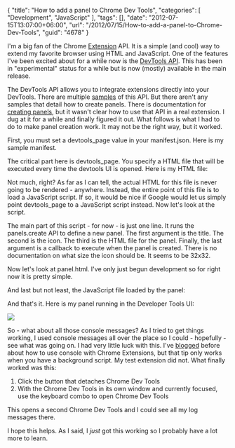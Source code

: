 {
	"title": "How to add a panel to Chrome Dev Tools",
	"categories": [
		"Development",
		"JavaScript"
	],
	"tags": [],
	"date": "2012-07-15T13:07:00+06:00",
	"url": "/2012/07/15/How-to-add-a-panel-to-Chrome-Dev-Tools",
	"guid": "4678"
}

I'm a big fan of the Chrome <a href="http://code.google.com/chrome/extensions/index.html">Extension</a> API. It is a simple (and cool) way to extend my favorite browser using HTML and JavaScript. One of the features I've been excited about for a while now is the <a href="http://code.google.com/chrome/extensions/devtools.html">DevTools API</a>. This has been in "experimental" status for a while but is now (mostly) available in the main release. 

The DevTools API allows you to integrate extensions directly into your DevTools. There are multiple <a href="http://code.google.com/chrome/extensions/samples.html#devtools">samples</a> of this API. But there aren't any samples that detail how to create panels. There is documentation for <a href="http://code.google.com/chrome/extensions/devtools.panels.html">creating panels</a>, but it wasn't clear how to use that API in a real extension. I dug at it for a while and finally figured it out. What follows is what I had to do to make panel creation work. It may not be the right way, but it worked.
<!--more-->
First, you must set a devtools_page value in your manifest.json. Here is my sample manifest.

<script src="https://gist.github.com/3117746.js?file=gistfile1.js"></script>

The critical part here is devtools_page. You specify a HTML file that will be executed every time the devtools UI is opened. Here is my HTML file:

<script src="https://gist.github.com/3117766.js?file=gistfile1.html"></script>

Not much, right? As far as I can tell, the actual HTML for this file is never going to be rendered - anywhere. Instead, the entire point of this file is to load a JavaScript script. If so, it would be nice if Google would let us simply point devtools_page to a JavaScript script instead. Now let's look at the script.

<script src="https://gist.github.com/3117770.js?file=gistfile1.js"></script>

The main part of this script - for now - is just one line. It runs the panels.create API to define a new panel. The first argument is the title. The second is the icon. The third is the HTML file for the panel. Finally, the last argument is a callback to execute when the panel is created. There is no documentation on what size the icon should be. It seems to be 32x32.

Now let's look at panel.html. I've only just begun development so for right now it is pretty simple.

<script src="https://gist.github.com/3117779.js?file=gistfile1.html"></script>

And last but not least, the JavaScript file loaded by the panel:

<script src="https://gist.github.com/3117782.js?file=gistfile1.js"></script>

And that's it. Here is my panel running in the Developer Tools UI:

<img src="https://static.raymondcamden.com/images/screenshot14.png" />

So - what about all those console messages? As I tried to get things working, I used console messages all over the place so I could - hopefully - see what was going on. I had very little luck with this. I've <a href="http://www.raymondcamden.com/index.cfm/2012/6/6/Quick-tip-for-debugging-Chrome-Extensions">blogged</a> before about how to use console with Chrome Extensions, but that tip only works when you have a background script. My test extension did not. What finally worked was this:

<ol>
<li>Click the button that detaches Chrome Dev Tools</li>
<li>With the Chrome Dev Tools in its own window and currently focused, use the keyboard combo to open Chrome Dev Tools</li>
</ol>

This opens a second Chrome Dev Tools and I could see all my log messages there.

I hope this helps. As I said, I <i>just</i> got this working so I probably have a lot more to learn.